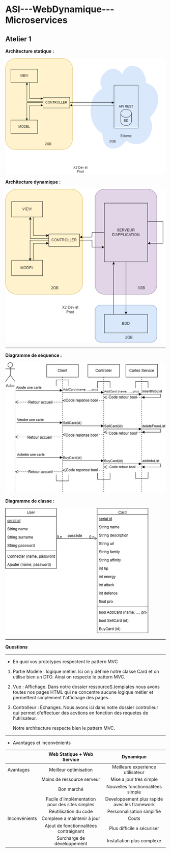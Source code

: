 # ASI---WebDynamique---Microservices
## Atelier 1 

**Architecture statique :**

![Schéma statique](/img/Static%20V2.drawio.png)

**Architecture dynamique :** 

![Schéma dynamique](/img/Dynamique%20V1.drawio.png)

---

**Diagramme de séquence :** 

![Diagramme séquence](/img/Diagramme-Sequence.jpg)


**Diagramme de classe :** 

![Diagramme classe](/img/Diagramme-Classe.jpg)

---

**Questions**
 
---

* En quoi vos prototypes respectent le pattern MVC  
1. Partie Modèle : logique métier. Ici on y définie notre classe Card et on utilise bien un DTO. Ainsi on respecte le pattern MVC.

2. Vue : Affichage. Dans notre dossier ressourceS.templates nous avons toutes nos pages HTML qui ne concentre aucune logique métier et permettent simplement l'affichage des pages.

3. Controlleur : Echanges. Nous avons ici dans notre dossier controlleur qui permet d'effectuer des acvtions en fonction des requetes de l'utilisateur.

    Notre architecture respecte bien le pattern MVC.


 
 ---
* Avantages et inconvénients 

|| Web Statique + Web Service | Dynamique |
| :--------------- |:---------------:|:---------------:|
| Avantages |   Meilleur optimisation | Meilleure experience utilisateur |
| |   Moins de ressource serveur | Mise a jour très simple |
| |   Bon marché | Nouvelles fonctionnalitées simple |
| |   Facile d'implémentation pour des sites simples | Developpement plus rapide avec les framework |
| |   Réutilisation du code | Personnalisation simplifié |
| Inconvénients | Complexe a maintenir à jour | Couts |
| | Ajout de fonctionnalitées contraignant | Plus difficile a sécuriser |
| | Surcharge de développement | Installation plus complexe |